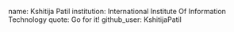 name: Kshitija Patil
institution: International Institute Of Information Technology
quote: Go for it!
github_user: KshitijaPatil
